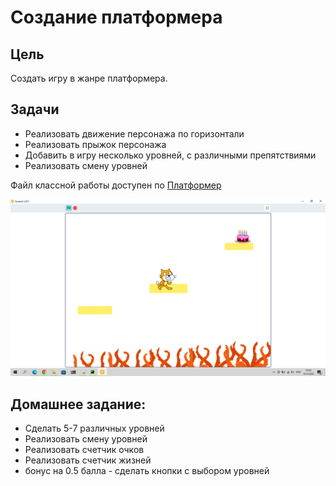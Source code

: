 # Создание платформера

## Цель

Создать игру в жанре платформера.

## Задачи

* Реализовать движение персонажа по горизонтали
* Реализовать прыжок персонажа
* Добавить в игру несколько уровней, с различными препятствиями
* Реализовать смену уровней

Файл классной работы доступен по [Платформер](Платформер.sb3)

![img.png](img.png)

## Домашнее задание:

* Сделать 5-7 различных уровней
* Реализовать смену уровней
* Реализовать счетчик очков
* Реализовать счетчик жизней
* бонус на 0.5 балла - сделать кнопки с выбором уровней





